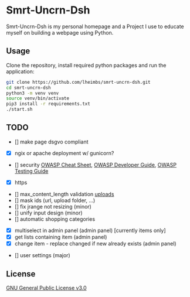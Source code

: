 # Smrt-Uncrn-Dsh

Smrt-Uncrn-Dsh is my personal homepage and a Project I use to educate myself on building a webpage using Python.

## Usage

Clone the repository, install required python packages and run the application:
```bash
git clone https://github.com/lheimbs/smrt-uncrn-dsh.git
cd smrt-uncrn-dsh
python3 -m venv venv
source venv/bin/activate
pip3 install -r requirements.txt
./start.sh
```

## TODO
 - [] make page dsgvo compliant
 - [x] ngix or apache deployment w/ gunicorn?
 - [] security [OWASP Cheat Sheet](https://cheatsheetseries.owasp.org/), [OWASP Developer Guide](https://github.com/OWASP/DevGuide), [OWASP Testing Guide](https://wiki.owasp.org/index.php/OWASP_Testing_Guide_v4_Table_of_Contents)
 - [x] https
 - [] max_content_length validation [uploads](https://blog.miguelgrinberg.com/post/handling-file-uploads-with-flask)
 - [] mask ids (url, upload folder, ...)
 - [] fix jrange not resizing (minor)
 - [] unify input design (minor)
 - [] automatic shopping categories
 - [x] multiselect in admin panel (admin panel) [currently items only]
 - [x] get lists containing item (admin panel)
 - [x] change item - replace changed if new already exists (admin panel)
 - [] user settings (major)

## License
[GNU General Public License v3.0](/LICENSE)